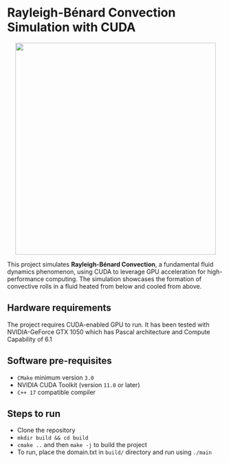 # Rayleigh-Bénard Convection Simulation with CUDA
<div align="center">
  <img width="466" height="492" src="Rayleigh-benard1.gif">
</div>

This project simulates **Rayleigh-Bénard Convection**, a fundamental fluid dynamics phenomenon, using CUDA to leverage GPU acceleration for high-performance computing. The simulation showcases the formation of convective rolls in a fluid heated from below and cooled from above.

## Hardware requirements
The project requires CUDA-enabled GPU to run. It has been tested with NVIDIA-GeForce GTX 1050 which has Pascal architecture and Compute Capability of 6.1

## Software pre-requisites
- ```CMake``` minimum version ```3.0```
- NVIDIA CUDA Toolkit (version ```11.0``` or later)
- ```C++ 17``` compatible compiler

## Steps to run
- Clone the repository
- ```mkdir build && cd build```
- ```cmake ..``` and then ```make -j``` to build the project
- To run, place the domain.txt in ```build/``` directory and run using ```./main```

